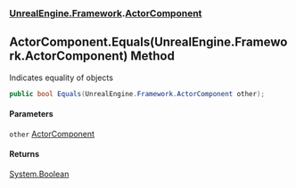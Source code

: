 ### [UnrealEngine.Framework](./UnrealEngine-Framework.md 'UnrealEngine.Framework').[ActorComponent](./ActorComponent.md 'UnrealEngine.Framework.ActorComponent')
## ActorComponent.Equals(UnrealEngine.Framework.ActorComponent) Method
Indicates equality of objects  
```csharp
public bool Equals(UnrealEngine.Framework.ActorComponent other);
```
#### Parameters
<a name='UnrealEngine-Framework-ActorComponent-Equals(UnrealEngine-Framework-ActorComponent)-other'></a>
`other` [ActorComponent](./ActorComponent.md 'UnrealEngine.Framework.ActorComponent')  
  
#### Returns
[System.Boolean](https://docs.microsoft.com/en-us/dotnet/api/System.Boolean 'System.Boolean')  
